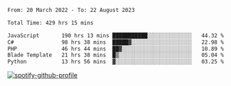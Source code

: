 <!--START_SECTION:waka-->

```txt
From: 20 March 2022 - To: 22 August 2023

Total Time: 429 hrs 15 mins

JavaScript       190 hrs 13 mins ███████████░░░░░░░░░░░░░░   44.32 %
C#               98 hrs 38 mins  █████▓░░░░░░░░░░░░░░░░░░░   22.98 %
PHP              46 hrs 44 mins  ██▓░░░░░░░░░░░░░░░░░░░░░░   10.89 %
Blade Template   21 hrs 38 mins  █▒░░░░░░░░░░░░░░░░░░░░░░░   05.04 %
Python           13 hrs 56 mins  ▓░░░░░░░░░░░░░░░░░░░░░░░░   03.25 %
```

<!--END_SECTION:waka-->
[![spotify-github-profile](https://spotify-github-profile.vercel.app/api/view?uid=c00zprrvy9xiloa9qnco3hmng&cover_image=true&theme=novatorem&show_offline=false&background_color=121212&bar_color=53b14f&bar_color_cover=false)](https://spotify-github-profile.vercel.app/api/view?uid=c00zprrvy9xiloa9qnco3hmng&redirect=true)




